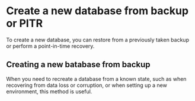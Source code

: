 # Create a new database from backup or PITR

To create a new database, you can restore from a previously taken backup or perform a point-in-time recovery.


## Creating a new batabase from backup


When you need to recreate a database from a known state, such as when recovering from data loss or corruption, or when setting up a new environment, this method is useful.

